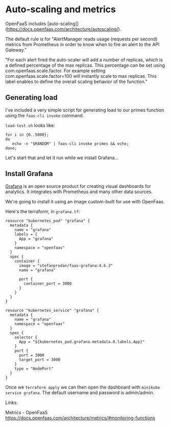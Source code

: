 # Auto-scaling and metrics

OpenFaaS includes [auto-scaling]](https://docs.openfaas.com/architecture/autoscaling/).

The default rule is for "AlertManager reads usage (requests per second) metrics from Prometheus in order to know when to fire an alert to the API Gateway."

"For each alert fired the auto-scaler will add a number of replicas, which is a defined percentage of the max replicas. This percentage can be set using com.openfaas.scale.factor. For example setting com.openfaas.scale.factor=100 will instantly scale to max replicas. This label enables to define the overall scaling behavior of the function."

## Generating load

I've included a very simple script for generating load to our primes function using the `faas-cli invoke` command.

`load-test.sh` looks like:

```
for i in {0..5000};
do
   echo -n "$RANDOM" | faas-cli invoke primes && echo;
done;
```

Let's start that and let it run while we install Grafana...

## Install Grafana

[Grafana](https://grafana.com) is an open source product for creating visual dashboards for analytics. It integrates with Prometheus and many other data sources.

We're going to install it using an image custom-built for use with OpenFaas. 

Here's the terraform, in `grafana.tf`:

```
resource "kubernetes_pod" "grafana" {
  metadata {
    name = "grafana"
    labels = {
      App = "grafana"
    }
    namespace = "openfaas"
  }
  spec {
    container {
      image = "stefanprodan/faas-grafana:4.6.3"
      name = "grafana"

      port {
        container_port = 3000
      }
    }
  }
}

resource "kubernetes_service" "grafana" {
  metadata {
    name = "grafana"
    namespace = "openfaas"
  }
  spec {
    selector {
      App = "${kubernetes_pod.grafana.metadata.0.labels.App}"
    }
    port {
      port = 3000
      target_port = 3000
    }
    type = "NodePort"
  }
}
```

Once we `terraform apply` we can then open the dashboard with `minikube service grafana`. The default username and password is admin/admin.

Links:

Metrics - OpenFaaS
https://docs.openfaas.com/architecture/metrics/#monitoring-functions

